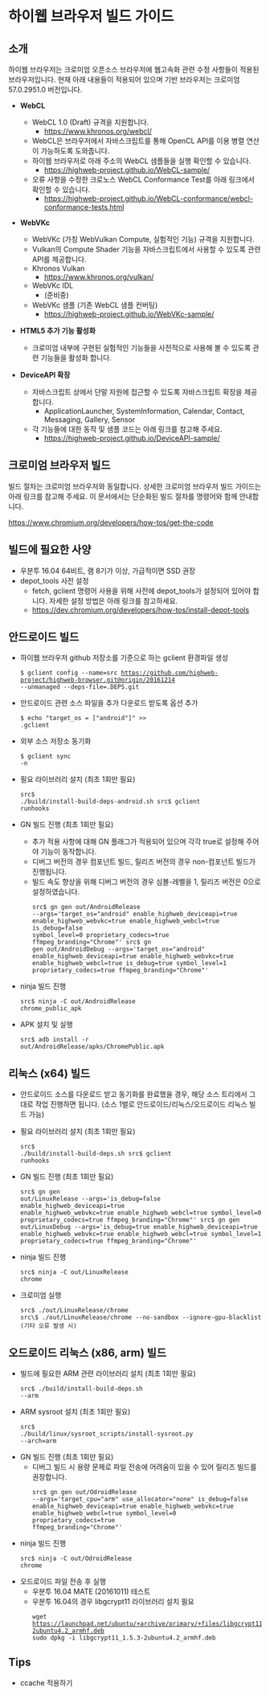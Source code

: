 하이웹 브라우저 빌드 가이드
===========================

소개
----

하이웹 브라우저는 크로미엄 오픈소스 브라우저에 웹고속화 관련 수정 사항들이 적용된 브라우저입니다. 현재 아래 내용들이 적용되어 있으며 기반 브라우저는 크로미엄 57.0.2951.0 버전입니다.

-	**WebCL**
	-	WebCL 1.0 (Draft) 규격을 지원합니다.
		-	https://www.khronos.org/webcl/
	-	WebCL은 브라우저에서 자바스크립트를 통해 OpenCL API를 이용 병렬 연산이 가능하도록 도와줍니다.
	-	하이웹 브라우저로 아래 주소의 WebCL 샘플들을 실행 확인할 수 있습니다.
		-	https://highweb-project.github.io/WebCL-sample/
	- 오류 사항을 수정한 크로노스 WebCL Conformance Test를 아래 링크에서 확인할 수 있습니다.
		- https://highweb-project.github.io/WebCL-conformance/webcl-conformance-tests.html

-	**WebVKc**
	-	WebVKc (가칭 WebVulkan Compute, 실험적인 기능) 규격을 지원합니다.
	-	Vulkan의 Compute Shader 기능을 자바스크립트에서 사용할 수 있도록 관련 API를 제공합니다.
	-	Khronos Vulkan
		-	https://www.khronos.org/vulkan/
	-	WebVKc IDL
		-	(준비중)
	-	WebVKc 샘플 (기존 WebCL 샘플 컨버팅)
		-	https://highweb-project.github.io/WebVKc-sample/
-	**HTML5 추가 기능 활성화**
	-	크로미엄 내부에 구현된 실험적인 기능들을 사전적으로 사용해 볼 수 있도록 관련 기능들을 활성화 합니다.
-	**DeviceAPI 확장**
	-	자바스크립트 상에서 단말 자원에 접근할 수 있도록 자바스크립트 확장을 제공합니다.
		-	ApplicationLauncher, SystemInformation, Calendar, Contact, Messaging, Gallery, Sensor
	-	각 기능들에 대한 동작 및 샘플 코드는 아래 링크를 참고해 주세요.
		-	https://highweb-project.github.io/DeviceAPI-sample/

크로미엄 브라우저 빌드
----------------------

빌드 절차는 크로미엄 브라우저와 동일합니다. 상세한 크로미엄 브라우저 빌드 가이드는 아래 링크를 참고해 주세요. 이 문서에서는 단순화된 빌드 절차를 명령어와 함께 안내합니다.

https://www.chromium.org/developers/how-tos/get-the-code

빌드에 필요한 사양
------------------

-	우분투 16.04 64비트, 램 8기가 이상, 가급적이면 SSD 권장
-	depot_tools 사전 설정
	-	fetch, gclient 명령어 사용을 위해 사전에 depot_tools가 설정되어 있어야 합니다. 자세한 설정 방법은 아래 링크를 참고하세요.
	-	https://dev.chromium.org/developers/how-tos/install-depot-tools

안드로이드 빌드
---------------

-	하이웹 브라우저 github 저장소를 기준으로 하는 gclient 환경파일 생성<pre><code>$ gclient config --name=src https://github.com/highweb-project/highweb-browser.git@origin/20161214 --unmanaged --deps-file=.DEPS.git</code></pre>

-	안드로이드 관련 소스 파일을 추가 다운로드 받도록 옵션 추가<pre><code>$ echo "target_os = \[\"android\"]" >> .gclient</code></pre>

-	외부 소스 저장소 동기화<pre><code>$ gclient sync -n</code></pre>

-	필요 라이브러리 설치 (최초 1회만 필요)<pre><code>src\$ ./build/install-build-deps-android.sh src$ gclient runhooks</code></pre>

-	GN 빌드 진행 (최초 1회만 필요)

	-	추가 적용 사항에 대해 GN 플래그가 적용되어 있으며 각각 true로 설정해 주어야 기능이 동작합니다.
	-	디버그 버전의 경우 컴포넌트 빌드, 릴리즈 버전의 경우 non-컴포넌트 빌드가 진행됩니다.
	-	빌드 속도 향상을 위해 디버그 버전의 경우 심볼-레벨을 1, 릴리즈 버전은 0으로 설정하였습니다.<pre><code>src\$ gn gen out/AndroidRelease --args='target_os="android" enable_highweb_deviceapi=true enable_highweb_webvkc=true enable_highweb_webcl=true is_debug=false symbol_level=0 proprietary_codecs=true ffmpeg_branding="Chrome"'
	src\$ gn gen out/AndroidDebug --args='target_os="android" enable_highweb_deviceapi=true enable_highweb_webvkc=true enable_highweb_webcl=true is_debug=true symbol_level=1 proprietary_codecs=true ffmpeg_branding="Chrome"'</code></pre>

-	ninja 빌드 진행<pre><code>src$ ninja -C out/AndroidRelease chrome_public_apk</code></pre>

-	APK 설치 및 실행<pre><code>src$ adb install -r out/AndroidRelease/apks/ChromePublic.apk</code></pre>

리눅스 (x64) 빌드
-----------------

-	안드로이드 소스를 다운로드 받고 동기화를 완료했을 경우, 해당 소스 트리에서 그대로 작업 진행하면 됩니다. (소스 1벌로 안드로이드/리눅스/오드로이드 리눅스 빌드 가능)

-	필요 라이브러리 설치 (최초 1회만 필요)<pre><code>src\$ ./build/install-build-deps.sh src$ gclient runhooks</code></pre>

-	GN 빌드 진행 (최초 1회만 필요)<pre><code>src\$ gn gen out/LinuxRelease --args='is_debug=false enable_highweb_deviceapi=true enable_highweb_webvkc=true enable_highweb_webcl=true symbol_level=0 proprietary_codecs=true ffmpeg_branding="Chrome"'
src\$ gn gen out/LinuxDebug --args='is_debug=true enable_highweb_deviceapi=true enable_highweb_webvkc=true enable_highweb_webcl=true symbol_level=1 proprietary_codecs=true ffmpeg_branding="Chrome"'</code></pre>

-	ninja 빌드 진행<pre><code>src$ ninja -C out/LinuxRelease chrome</code></pre>

-	크로미엄 실행  
	<pre><code>src$ ./out/LinuxRelease/chrome
	src\$ ./out/LinuxRelease/chrome --no-sandbox --ignore-gpu-blacklist (기타 오류 발생 시)</code></pre>

오드로이드 리눅스 (x86, arm) 빌드
---------------------------------

-	빌드에 필요한 ARM 관련 라이브러리 설치 (최초 1회만 필요)<pre><code>src$ ./build/install-build-deps.sh --arm</code></pre>
-	ARM sysroot 설치 (최초 1회만 필요)<pre><code>src$ ./build/linux/sysroot_scripts/install-sysroot.py --arch=arm</code></pre>
-	GN 빌드 진행 (최초 1회만 필요)
	- 디버그 빌드 시 용량 문제로 파일 전송에 어려움이 있을 수 있어 릴리즈 빌드를 권장합니다.<pre><code>src$ gn gen out/OdroidRelease --args='target_cpu="arm" use_allocator="none" is_debug=false enable_highweb_deviceapi=true enable_highweb_webvkc=true enable_highweb_webcl=true symbol_level=0 proprietary_codecs=true ffmpeg_branding="Chrome"'</code></pre>
-	ninja 빌드 진행<pre><code>src$ ninja -C out/OdroidRelease chrome</code></pre>
-	오드로이드 파일 전송 후 실행
	-	우분투 16.04 MATE (20161011) 테스트
	-	우분투 16.04의 경우 libgcrypt11 라이브러리 설치 필요<pre><code>wget https://launchpad.net/ubuntu/+archive/primary/+files/libgcrypt11_1.5.3-2ubuntu4.2_armhf.deb
	sudo dpkg -i libgcrypt11_1.5.3-2ubuntu4.2_armhf.deb</code></pre>

Tips
----

-	ccache 적용하기
